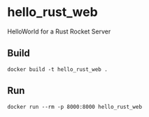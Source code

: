 # hello_rust_web

HelloWorld for a Rust Rocket Server

## Build

    docker build -t hello_rust_web .

## Run

    docker run --rm -p 8000:8000 hello_rust_web